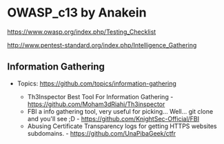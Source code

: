 # OWASP_c13 by Anakein

https://www.owasp.org/index.php/Testing_Checklist

http://www.pentest-standard.org/index.php/Intelligence_Gathering

## Information Gathering  

- Topics: https://github.com/topics/information-gathering

  - Th3Inspector Best Tool For Information Gathering - https://github.com/Moham3dRiahi/Th3inspector
  - FBI a info gathering tool, very useful for picking... Well... git clone and you'll see ;D - https://github.com/KnightSec-Official/FBI
  - Abusing Certificate Transparency logs for getting HTTPS websites subdomains. - https://github.com/UnaPibaGeek/ctfr
